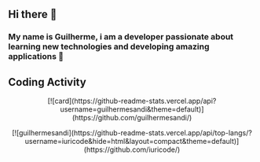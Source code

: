 ## Hi there 👋

### My name is Guilherme, i am a developer passionate about learning new technologies and developing amazing applications 🚀

## Coding Activity
<p align="center">
[![card](https://github-readme-stats.vercel.app/api?username=guilhermesandi&theme=default)](https://github.com/guilhermesandi/)
</p>
<p align="center">
[![guilhermesandi](https://github-readme-stats.vercel.app/api/top-langs/?username=iuricode&hide=html&layout=compact&theme=default)](https://github.com/iuricode/)
</p>
<!--
**guilhermesandi/guilhermesandi** is a ✨ _special_ ✨ repository because its `README.md` (this file) appears on your GitHub profile.

Here are some ideas to get you started:

- 🔭 I’m currently working on ...
- 🌱 I’m currently learning ...
- 👯 I’m looking to collaborate on ...
- 🤔 I’m looking for help with ...
- 💬 Ask me about ...
- 📫 How to reach me: ...
- 😄 Pronouns: ...
- ⚡ Fun fact: ...
-->
